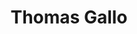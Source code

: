 ---
title: "Thomas Gallo"
presenter_id: thomas_gallo
permalink: /member_full_presentations/thomas_gallo
layout: member_all_presentations
---